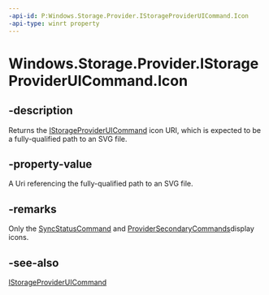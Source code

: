 ```yaml
---
-api-id: P:Windows.Storage.Provider.IStorageProviderUICommand.Icon
-api-type: winrt property
---
```


# Windows.Storage.Provider.IStorageProviderUICommand.Icon

<!--
public System.Uri Icon { get; }
-->

## -description

Returns the [IStorageProviderUICommand](istorageprovideruicommand.md) icon URI, which is expected to be a fully-qualified path to an SVG file.

## -property-value

A Uri referencing the fully-qualified path to an SVG file.

## -remarks

Only the [SyncStatusCommand](storageproviderstatusui_syncstatuscommand.md) and [ProviderSecondaryCommands](storageproviderstatusui_providersecondarycommands.md)display icons.

## -see-also

[IStorageProviderUICommand](istorageprovideruicommand.md)
